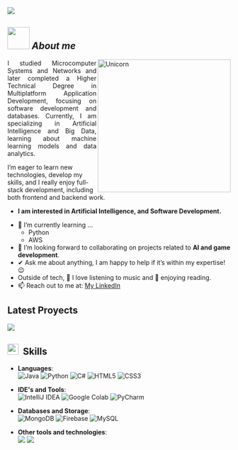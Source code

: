 <p><img src="https://github.com/user-attachments/assets/84a18cf1-aefe-4f91-bb30-561809e10a28"> </p>

## <img src="https://media.tenor.com/2l4-h42qnmcAAAAj/toothless-dancing-toothless.gif" width="50px">&nbsp;***About me***

<img align="right" width=300px alt="Unicorn" src="https://steamuserimages-a.akamaihd.net/ugc/1785093685088208262/C8A0C76768720BA4A6921C278E3BB34192195684/?imw=450&impolicy=Letterbox" />
<p align=justify>
  I studied Microcomputer Systems and Networks and later completed a Higher Technical Degree in Multiplatform Application Development, focusing on software development and databases. Currently, 
  I am specializing in Artificial Intelligence and Big Data, learning about machine learning models and data analytics.

  I’m eager to learn new technologies, develop my skills, and I really enjoy full-stack development, including both frontend and backend work.
</p>

* **I am interested in Artificial Intelligence, and Software Development.**
- 🌱 I’m currently learning ...
  - Python
  - AWS
- 👯 I’m looking forward to collaborating on projects related to **AI and game development**.
- ✔ Ask me about anything, I am happy to help if it’s within my expertise! 😉
- Outside of tech, 🎵 I love listening to music and 📖 enjoying reading.
- 📫 Reach out to me at: <a href="www.linkedin.com/in/marcos-baeza-gonzález-513762312">My LinkedIn</a>

## **Latest Proyects**

<div>
  <p>
    <a href="https://github.com/MarcosBGDev/Chess_Openings">
      <img src="https://github.com/user-attachments/assets/deb65577-d5be-4d0c-a715-10dc3d1f95c8" />
    </a>
  </p>
</div>

## <img src="https://media2.giphy.com/media/QssGEmpkyEOhBCb7e1/giphy.gif?cid=ecf05e47a0n3gi1bfqntqmob8g9aid1oyj2wr3ds3mg700bl&rid=giphy.gif" width ="25">&nbsp; **Skills**

  - **Languages**:  
    ![Java](https://img.shields.io/badge/java-%23ED8B00.svg?style=for-the-badge&logo=openjdk&logoColor=white) 
    ![Python](https://img.shields.io/badge/Python%20-%2314354C.svg?style=for-the-badge&logo=python&logoColor=white)
    ![C#](https://img.shields.io/badge/c%23-%23239120.svg?style=for-the-badge&logo=csharp&logoColor=white) 
    ![HTML5](https://img.shields.io/badge/html5-%23E34F26.svg?style=for-the-badge&logo=html5&logoColor=white)
    ![CSS3](https://img.shields.io/badge/css3-%231572B6.svg?style=for-the-badge&logo=css3&logoColor=white)
    
  - **IDE's and Tools**:<br>
    ![IntelliJ IDEA](https://img.shields.io/badge/IntelliJIDEA-000000.svg?style=for-the-badge&logo=intellij-idea&logoColor=white) 
    ![Google Colab](https://img.shields.io/badge/Google%20Colab-%23F9A825.svg?style=for-the-badge&logo=googlecolab&logoColor=white)
    ![PyCharm](https://img.shields.io/badge/pycharm-143?style=for-the-badge&logo=pycharm&logoColor=black&color=black&labelColor=green)
    
  - **Databases and Storage**: <br>
    ![MongoDB](https://img.shields.io/badge/MongoDB-%234ea94b.svg?style=for-the-badge&logo=mongodb&logoColor=white)
    ![Firebase](https://img.shields.io/badge/firebase-a08021?style=for-the-badge&logo=firebase&logoColor=ffcd34)
    ![MySQL](https://img.shields.io/badge/mysql-4479A1.svg?style=for-the-badge&logo=mysql&logoColor=white)

  - **Other tools and technologies**: <br>
    <span>
      <img src="https://img.shields.io/badge/Git-F05032?style=for-the-badge&logo=git&logoColor=white">
      <img src="https://img.shields.io/badge/Xampp-F37623?style=for-the-badge&logo=xampp&logoColor=white">
    </span>
